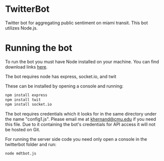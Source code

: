 TwitterBot
==========

Twitter bot for aggregating public sentiment on miami transit. This bot utilizes Node.js.


Running the bot
==========
To run the bot you must have Node installed on your machine. You can find download links [here](http://nodejs.org/download/).

The bot requires node has express, socket.io, and twit 

These can be installed by opening a console and running:
```sh
npm install express
npm install twit
npm install socket.io
```

The bot requires credentials which it looks for in the same directory under the name "config1.js". Please email me at khernand@cmu.edu if you need this file. Due to it containing the bot's credentials for API access it will not be hosted on Git. 

For running the server side code you need only open a console in the twitterbot folder and run:
```sh
node mdtbot.js
```
